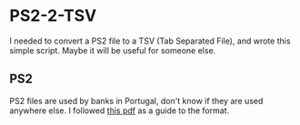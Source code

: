 # PS2-2-TSV

I needed to convert a PS2 file to a TSV (Tab Separated File), and wrote this simple script. Maybe it will be useful for someone else.

## PS2

PS2 files are used by banks in Portugal, don't know if they are used anywhere else.
I followed [this pdf](http://corp.millenniumbcp.pt/pt/public/Documents/Layout_PS2_3.pdf) as a guide to the format.
